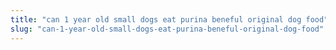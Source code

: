 ```yaml
---
title: "can 1 year old small dogs eat purina beneful original dog food"
slug: "can-1-year-old-small-dogs-eat-purina-beneful-original-dog-food"
---
```


